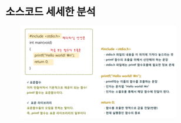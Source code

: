 # 소스코드 세세한 분석

<figure><img src="../../../.gitbook/assets/image (7) (1).png" alt=""><figcaption></figcaption></figure>

